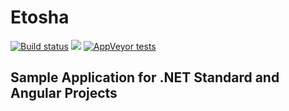 # Etosha

[![Build status](https://ci.appveyor.com/api/projects/status/hrjfxkxr5emo3taw?svg=true)](https://ci.appveyor.com/project/DominicSachs/etosha) ![](https://dominicsachs.visualstudio.com/_apis/public/build/definitions/b6e8d357-8dd2-401b-aa9d-7566609c4f59/2/badge)
[![AppVeyor tests](https://img.shields.io/appveyor/tests/dominicsachs/etosha.svg?style=plastic)](https://ci.appveyor.com/project/DominicSachs/etosha/build/tests)

## Sample Application for .NET Standard and Angular Projects

